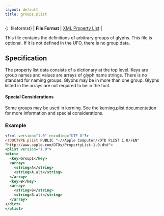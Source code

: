 ```yaml
---
layout: default
title: groups.plist
---
```


{: .fileformat}
| **File Format** | [XML Property List](http://www.apple.com/DTDs/PropertyList-1.0.dtd) |

This file contains the definitions of arbitrary groups of glyphs. This file is optional. If it is not defined in the UFO, there is no group data.

## Specification

The property list data consists of a dictionary at the top level. Keys are group names and values are arrays of glyph name strings. There is no standard for naming groups. Glyphs may be in more than one group. Glyphs listed in the arrays are not required to be in the font.

#### Special Considerations

Some groups may be used in kerning. See the [kerning.plist documentation] for more information and special considerations.

### Example

```xml
<?xml version="1.0" encoding="UTF-8"?>
<!DOCTYPE plist PUBLIC "-//Apple Computer//DTD PLIST 1.0//EN"
"http://www.apple.com/DTDs/PropertyList-1.0.dtd">
<plist version="1.0">
<dict>
  <key>Group1</key>
  <array>
    <string>A</string>
    <string>A.alt</string>
  </array>
  <key>B</key>
  <array>
    <string>B</string>
    <string>B.alt</string>
  </array>
</dict>
</plist>
```

 [kerning.plist documentation]: ../kerning.plist
